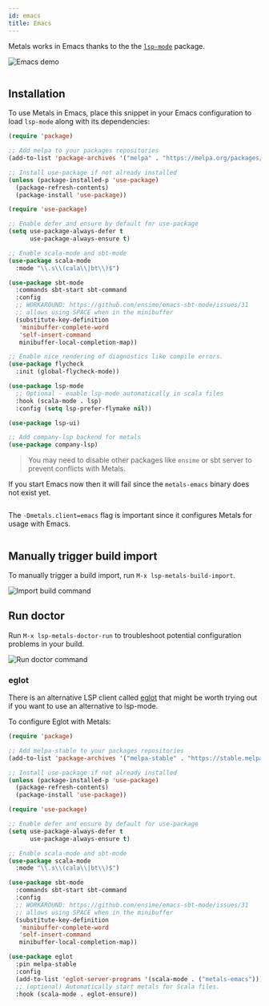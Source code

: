 ```yaml
---
id: emacs
title: Emacs
---
```


Metals works in Emacs thanks to the the
[`lsp-mode`](https://github.com/emacs-lsp/lsp-mode) package.

![Emacs demo](https://i.imgur.com/KJQLMZ7.gif)

```scala mdoc:requirements

```

## Installation

To use Metals in Emacs, place this snippet in your Emacs configuration to load
`lsp-mode` along with its dependencies:

```el
(require 'package)

;; Add melpa to your packages repositories
(add-to-list 'package-archives '("melpa" . "https://melpa.org/packages/") t)

;; Install use-package if not already installed
(unless (package-installed-p 'use-package)
  (package-refresh-contents)
  (package-install 'use-package))

(require 'use-package)

;; Enable defer and ensure by default for use-package
(setq use-package-always-defer t
      use-package-always-ensure t)

;; Enable scala-mode and sbt-mode
(use-package scala-mode
  :mode "\\.s\\(cala\\|bt\\)$")

(use-package sbt-mode
  :commands sbt-start sbt-command
  :config
  ;; WORKAROUND: https://github.com/ensime/emacs-sbt-mode/issues/31
  ;; allows using SPACE when in the minibuffer
  (substitute-key-definition
   'minibuffer-complete-word
   'self-insert-command
   minibuffer-local-completion-map))

;; Enable nice rendering of diagnostics like compile errors.
(use-package flycheck
  :init (global-flycheck-mode))

(use-package lsp-mode
  ;; Optional - enable lsp-mode automatically in scala files
  :hook (scala-mode . lsp)
  :config (setq lsp-prefer-flymake nil))

(use-package lsp-ui)

;; Add company-lsp backend for metals
(use-package company-lsp)
```

> You may need to disable other packages like `ensime` or sbt server to prevent
> conflicts with Metals.

If you start Emacs now then it will fail since the `metals-emacs` binary does
not exist yet.

```scala mdoc:bootstrap:metals-emacs emacs

```

The `-Dmetals.client=emacs` flag is important since it configures Metals for
usage with Emacs.

```scala mdoc:editor:emacs

```

## Manually trigger build import

To manually trigger a build import, run `M-x lsp-metals-build-import`.

![Import build command](https://i.imgur.com/SvGXJDK.png)

## Run doctor

Run `M-x lsp-metals-doctor-run` to troubleshoot potential configuration problems
in your build.

![Run doctor command](https://i.imgur.com/yelm0jd.png)

### eglot

There is an alternative LSP client called
[eglot](https://github.com/joaotavora/eglot) that might be worth trying out if
you want to use an alternative to lsp-mode.

To configure Eglot with Metals:

```el
(require 'package)

;; Add melpa-stable to your packages repositories
(add-to-list 'package-archives '("melpa-stable" . "https://stable.melpa.org/packages/") t)

;; Install use-package if not already installed
(unless (package-installed-p 'use-package)
  (package-refresh-contents)
  (package-install 'use-package))

(require 'use-package)

;; Enable defer and ensure by default for use-package
(setq use-package-always-defer t
      use-package-always-ensure t)

;; Enable scala-mode and sbt-mode
(use-package scala-mode
  :mode "\\.s\\(cala\\|bt\\)$")

(use-package sbt-mode
  :commands sbt-start sbt-command
  :config
  ;; WORKAROUND: https://github.com/ensime/emacs-sbt-mode/issues/31
  ;; allows using SPACE when in the minibuffer
  (substitute-key-definition
   'minibuffer-complete-word
   'self-insert-command
   minibuffer-local-completion-map))

(use-package eglot
  :pin melpa-stable
  :config
  (add-to-list 'eglot-server-programs '(scala-mode . ("metals-emacs")))
  ;; (optional) Automatically start metals for Scala files.
  :hook (scala-mode . eglot-ensure))
```

```scala mdoc:generic

```
